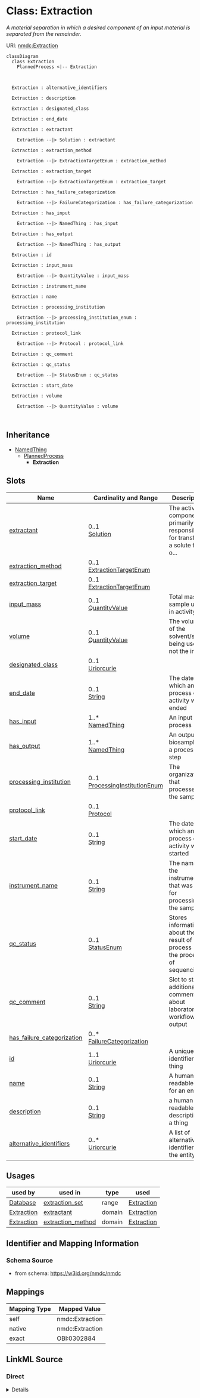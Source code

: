 # Class: Extraction


_A material separation in which a desired component of an input material is separated from the remainder._





URI: [nmdc:Extraction](https://w3id.org/nmdc/Extraction)















```mermaid
classDiagram
  class Extraction
    PlannedProcess <|-- Extraction
    
    
    
  Extraction : alternative_identifiers
    
  Extraction : description
    
  Extraction : designated_class
    
  Extraction : end_date
    
  Extraction : extractant
    
    Extraction --|> Solution : extractant
    
  Extraction : extraction_method
    
    Extraction --|> ExtractionTargetEnum : extraction_method
    
  Extraction : extraction_target
    
    Extraction --|> ExtractionTargetEnum : extraction_target
    
  Extraction : has_failure_categorization
    
    Extraction --|> FailureCategorization : has_failure_categorization
    
  Extraction : has_input
    
    Extraction --|> NamedThing : has_input
    
  Extraction : has_output
    
    Extraction --|> NamedThing : has_output
    
  Extraction : id
    
  Extraction : input_mass
    
    Extraction --|> QuantityValue : input_mass
    
  Extraction : instrument_name
    
  Extraction : name
    
  Extraction : processing_institution
    
    Extraction --|> processing_institution_enum : processing_institution
    
  Extraction : protocol_link
    
    Extraction --|> Protocol : protocol_link
    
  Extraction : qc_comment
    
  Extraction : qc_status
    
    Extraction --|> StatusEnum : qc_status
    
  Extraction : start_date
    
  Extraction : volume
    
    Extraction --|> QuantityValue : volume
    
  

```






## Inheritance
* [NamedThing](NamedThing.md)
    * [PlannedProcess](PlannedProcess.md)
        * **Extraction**



## Slots

| Name | Cardinality and Range | Description | Inheritance |
| ---  | --- | --- | --- |
| [extractant](extractant.md) | 0..1 <br/> [Solution](Solution.md) | The active component(s) primarily responsible for transfer of a solute from o... | direct |
| [extraction_method](extraction_method.md) | 0..1 <br/> [ExtractionTargetEnum](ExtractionTargetEnum.md) |  | direct |
| [extraction_target](extraction_target.md) | 0..1 <br/> [ExtractionTargetEnum](ExtractionTargetEnum.md) |  | direct |
| [input_mass](input_mass.md) | 0..1 <br/> [QuantityValue](QuantityValue.md) | Total mass of sample used in activity | direct |
| [volume](volume.md) | 0..1 <br/> [QuantityValue](QuantityValue.md) | The volume of the solvent/solute being used, not the input | direct |
| [designated_class](designated_class.md) | 0..1 <br/> [Uriorcurie](Uriorcurie.md) |  | [PlannedProcess](PlannedProcess.md) |
| [end_date](end_date.md) | 0..1 <br/> [String](String.md) | The date on which any process or activity was ended | [PlannedProcess](PlannedProcess.md) |
| [has_input](has_input.md) | 1..* <br/> [NamedThing](NamedThing.md) | An input to a process | [PlannedProcess](PlannedProcess.md) |
| [has_output](has_output.md) | 1..* <br/> [NamedThing](NamedThing.md) | An output biosample to a processing step | [PlannedProcess](PlannedProcess.md) |
| [processing_institution](processing_institution.md) | 0..1 <br/> [ProcessingInstitutionEnum](ProcessingInstitutionEnum.md) | The organization that processed the sample | [PlannedProcess](PlannedProcess.md) |
| [protocol_link](protocol_link.md) | 0..1 <br/> [Protocol](Protocol.md) |  | [PlannedProcess](PlannedProcess.md) |
| [start_date](start_date.md) | 0..1 <br/> [String](String.md) | The date on which any process or activity was started | [PlannedProcess](PlannedProcess.md) |
| [instrument_name](instrument_name.md) | 0..1 <br/> [String](String.md) | The name of the instrument that was used for processing the sample | [PlannedProcess](PlannedProcess.md) |
| [qc_status](qc_status.md) | 0..1 <br/> [StatusEnum](StatusEnum.md) | Stores information about the result of a process (ie the process of sequencin... | [PlannedProcess](PlannedProcess.md) |
| [qc_comment](qc_comment.md) | 0..1 <br/> [String](String.md) | Slot to store additional comments about laboratory or workflow output | [PlannedProcess](PlannedProcess.md) |
| [has_failure_categorization](has_failure_categorization.md) | 0..* <br/> [FailureCategorization](FailureCategorization.md) |  | [PlannedProcess](PlannedProcess.md) |
| [id](id.md) | 1..1 <br/> [Uriorcurie](Uriorcurie.md) | A unique identifier for a thing | [NamedThing](NamedThing.md) |
| [name](name.md) | 0..1 <br/> [String](String.md) | A human readable label for an entity | [NamedThing](NamedThing.md) |
| [description](description.md) | 0..1 <br/> [String](String.md) | a human-readable description of a thing | [NamedThing](NamedThing.md) |
| [alternative_identifiers](alternative_identifiers.md) | 0..* <br/> [Uriorcurie](Uriorcurie.md) | A list of alternative identifiers for the entity | [NamedThing](NamedThing.md) |





## Usages

| used by | used in | type | used |
| ---  | --- | --- | --- |
| [Database](Database.md) | [extraction_set](extraction_set.md) | range | [Extraction](Extraction.md) |
| [Extraction](Extraction.md) | [extractant](extractant.md) | domain | [Extraction](Extraction.md) |
| [Extraction](Extraction.md) | [extraction_method](extraction_method.md) | domain | [Extraction](Extraction.md) |






## Identifier and Mapping Information







### Schema Source


* from schema: https://w3id.org/nmdc/nmdc





## Mappings

| Mapping Type | Mapped Value |
| ---  | ---  |
| self | nmdc:Extraction |
| native | nmdc:Extraction |
| exact | OBI:0302884 |





## LinkML Source

<!-- TODO: investigate https://stackoverflow.com/questions/37606292/how-to-create-tabbed-code-blocks-in-mkdocs-or-sphinx -->

### Direct

<details>
```yaml
name: Extraction
description: A material separation in which a desired component of an input material
  is separated from the remainder.
from_schema: https://w3id.org/nmdc/nmdc
exact_mappings:
- OBI:0302884
is_a: PlannedProcess
slots:
- extractant
- extraction_method
- extraction_target
- input_mass
- volume
slot_usage:
  has_input:
    name: has_input
    domain_of:
    - BiosampleProcessing
    - OmicsProcessing
    - WorkflowExecutionActivity
    - PlannedProcess
    required: true
    any_of:
    - range: Biosample
    - range: ProcessedSample
  has_output:
    name: has_output
    domain_of:
    - OmicsProcessing
    - WorkflowExecutionActivity
    - PlannedProcess
    required: true
  id:
    name: id
    domain_of:
    - Biosample
    - Study
    - NamedThing
    - Activity
    required: true
    structured_pattern:
      syntax: '{id_nmdc_prefix}:extrp-{id_shoulder}-{id_blade}{id_version}{id_locus}'
      interpolated: true
  volume:
    name: volume
    description: The volume of the solvent/solute being used, not the input.
    domain_of:
    - Extraction
    - Solution
    - SubSamplingProcess
    - FiltrationProcess
class_uri: nmdc:Extraction

```
</details>

### Induced

<details>
```yaml
name: Extraction
description: A material separation in which a desired component of an input material
  is separated from the remainder.
from_schema: https://w3id.org/nmdc/nmdc
exact_mappings:
- OBI:0302884
is_a: PlannedProcess
slot_usage:
  has_input:
    name: has_input
    domain_of:
    - BiosampleProcessing
    - OmicsProcessing
    - WorkflowExecutionActivity
    - PlannedProcess
    required: true
    any_of:
    - range: Biosample
    - range: ProcessedSample
  has_output:
    name: has_output
    domain_of:
    - OmicsProcessing
    - WorkflowExecutionActivity
    - PlannedProcess
    required: true
  id:
    name: id
    domain_of:
    - Biosample
    - Study
    - NamedThing
    - Activity
    required: true
    structured_pattern:
      syntax: '{id_nmdc_prefix}:extrp-{id_shoulder}-{id_blade}{id_version}{id_locus}'
      interpolated: true
  volume:
    name: volume
    description: The volume of the solvent/solute being used, not the input.
    domain_of:
    - Extraction
    - Solution
    - SubSamplingProcess
    - FiltrationProcess
attributes:
  extractant:
    name: extractant
    description: The active component(s) primarily responsible for transfer of a solute
      from one phase to the other.
    from_schema: https://w3id.org/nmdc/nmdc
    rank: 1000
    domain: Extraction
    alias: extractant
    owner: Extraction
    domain_of:
    - Extraction
    range: Solution
  extraction_method:
    name: extraction_method
    from_schema: https://w3id.org/nmdc/nmdc
    rank: 1000
    domain: Extraction
    alias: extraction_method
    owner: Extraction
    domain_of:
    - Extraction
    range: ExtractionTargetEnum
  extraction_target:
    name: extraction_target
    from_schema: https://w3id.org/nmdc/nmdc
    rank: 1000
    alias: extraction_target
    owner: Extraction
    domain_of:
    - Extraction
    range: ExtractionTargetEnum
  input_mass:
    name: input_mass
    description: Total mass of sample used in activity.
    title: sample mass used
    from_schema: https://w3id.org/nmdc/nmdc
    aliases:
    - sample mass
    - sample weight
    exact_mappings:
    - MS:1000004
    rank: 1000
    domain: PlannedProcess
    alias: input_mass
    owner: Extraction
    domain_of:
    - Extraction
    range: QuantityValue
  volume:
    name: volume
    description: The volume of the solvent/solute being used, not the input.
    from_schema: https://w3id.org/nmdc/nmdc
    rank: 1000
    domain: PlannedProcess
    alias: volume
    owner: Extraction
    domain_of:
    - Extraction
    - Solution
    - SubSamplingProcess
    - FiltrationProcess
    range: QuantityValue
  designated_class:
    name: designated_class
    comments:
    - required on all instances in a polymorphic Database slot like planned_process_set
    from_schema: https://w3id.org/nmdc/nmdc
    rank: 1000
    designates_type: true
    alias: designated_class
    owner: Extraction
    domain_of:
    - PlannedProcess
    range: uriorcurie
  end_date:
    name: end_date
    description: The date on which any process or activity was ended
    todos:
    - add date string validation pattern
    comments:
    - We are using string representations of dates until all components of our ecosystem
      can handle ISO 8610 dates
    - The date should be formatted as YYYY-MM-DD
    from_schema: https://w3id.org/nmdc/nmdc
    rank: 1000
    alias: end_date
    owner: Extraction
    domain_of:
    - PlannedProcess
    range: string
  has_input:
    name: has_input
    description: An input to a process.
    from_schema: https://w3id.org/nmdc/nmdc
    rank: 1000
    domain: NamedThing
    multivalued: true
    alias: has_input
    owner: Extraction
    domain_of:
    - BiosampleProcessing
    - OmicsProcessing
    - WorkflowExecutionActivity
    - PlannedProcess
    range: NamedThing
    required: true
    any_of:
    - range: Biosample
    - range: ProcessedSample
  has_output:
    name: has_output
    description: An output biosample to a processing step
    from_schema: https://w3id.org/nmdc/nmdc
    rank: 1000
    domain: NamedThing
    multivalued: true
    alias: has_output
    owner: Extraction
    domain_of:
    - OmicsProcessing
    - WorkflowExecutionActivity
    - PlannedProcess
    range: NamedThing
    required: true
  processing_institution:
    name: processing_institution
    description: The organization that processed the sample.
    from_schema: https://w3id.org/nmdc/nmdc
    rank: 1000
    domain: PlannedProcess
    alias: processing_institution
    owner: Extraction
    domain_of:
    - OmicsProcessing
    - PlannedProcess
    range: processing_institution_enum
  protocol_link:
    name: protocol_link
    from_schema: https://w3id.org/nmdc/nmdc
    rank: 1000
    domain: PlannedProcess
    alias: protocol_link
    owner: Extraction
    domain_of:
    - PlannedProcess
    range: Protocol
  start_date:
    name: start_date
    description: The date on which any process or activity was started
    todos:
    - add date string validation pattern
    comments:
    - We are using string representations of dates until all components of our ecosystem
      can handle ISO 8610 dates
    - The date should be formatted as YYYY-MM-DD
    from_schema: https://w3id.org/nmdc/nmdc
    rank: 1000
    alias: start_date
    owner: Extraction
    domain_of:
    - PlannedProcess
    range: string
  instrument_name:
    name: instrument_name
    description: The name of the instrument that was used for processing the sample.
    from_schema: https://w3id.org/nmdc/nmdc
    rank: 1000
    domain: PlannedProcess
    alias: instrument_name
    owner: Extraction
    domain_of:
    - OmicsProcessing
    - PlannedProcess
    range: string
  qc_status:
    name: qc_status
    description: Stores information about the result of a process (ie the process
      of sequencing a library may have for qc_status of 'fail' if not enough data
      was generated)
    from_schema: https://w3id.org/nmdc/nmdc
    rank: 1000
    alias: qc_status
    owner: Extraction
    domain_of:
    - WorkflowExecutionActivity
    - PlannedProcess
    range: StatusEnum
  qc_comment:
    name: qc_comment
    description: Slot to store additional comments about laboratory or workflow output.
      For workflow output it may describe the particular workflow stage that failed.
      (ie Failed at call-stage due to a malformed fastq file).
    from_schema: https://w3id.org/nmdc/nmdc
    rank: 1000
    alias: qc_comment
    owner: Extraction
    domain_of:
    - WorkflowExecutionActivity
    - PlannedProcess
    range: string
  has_failure_categorization:
    name: has_failure_categorization
    from_schema: https://w3id.org/nmdc/nmdc
    rank: 1000
    multivalued: true
    alias: has_failure_categorization
    owner: Extraction
    domain_of:
    - WorkflowExecutionActivity
    - PlannedProcess
    range: FailureCategorization
  id:
    name: id
    description: A unique identifier for a thing. Must be either a CURIE shorthand
      for a URI or a complete URI
    from_schema: https://w3id.org/nmdc/nmdc
    rank: 1000
    identifier: true
    alias: id
    owner: Extraction
    domain_of:
    - Biosample
    - Study
    - NamedThing
    - Activity
    range: uriorcurie
    required: true
    pattern: ^[a-zA-Z0-9][a-zA-Z0-9_\.]+:[a-zA-Z0-9_][a-zA-Z0-9_\-\/\.,]*$
    structured_pattern:
      syntax: '{id_nmdc_prefix}:extrp-{id_shoulder}-{id_blade}{id_version}{id_locus}'
      interpolated: true
  name:
    name: name
    description: A human readable label for an entity
    from_schema: https://w3id.org/nmdc/nmdc
    rank: 1000
    alias: name
    owner: Extraction
    domain_of:
    - Protocol
    - NamedThing
    - PersonValue
    - Activity
    range: string
  description:
    name: description
    description: a human-readable description of a thing
    from_schema: https://w3id.org/nmdc/nmdc
    rank: 1000
    slot_uri: dcterms:description
    alias: description
    owner: Extraction
    domain_of:
    - Study
    - NamedThing
    - ImageValue
    range: string
  alternative_identifiers:
    name: alternative_identifiers
    description: A list of alternative identifiers for the entity.
    from_schema: https://w3id.org/nmdc/nmdc
    rank: 1000
    multivalued: true
    alias: alternative_identifiers
    owner: Extraction
    domain_of:
    - Biosample
    - Study
    - NamedThing
    - MetaboliteQuantification
    range: uriorcurie
    pattern: ^[a-zA-Z0-9][a-zA-Z0-9_\.]+:[a-zA-Z0-9_][a-zA-Z0-9_\-\/\.,]*$
class_uri: nmdc:Extraction

```
</details>